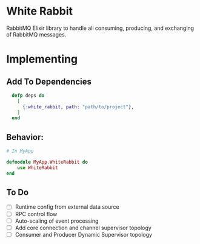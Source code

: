 # White Rabbit

RabbitMQ Elixir library to handle all consuming, producing, and exchanging of RabbitMQ messages.

# Implementing

## Add To Dependencies
```elixir
  defp deps do
    [
      {:white_rabbit, path: "path/to/project"},
    ]
  end
```

## Behavior:

```elixir
# In MyApp

defmodule MyApp.WhiteRabbit do
    use WhiteRabbit
end
```

## To Do

- [ ] Runtime config from external data source
- [ ] RPC control flow
- [ ] Auto-scaling of event processing
- [ ] Add core connection and channel supervisor topology
- [ ] Consumer and Producer Dynamic Supervisor topology